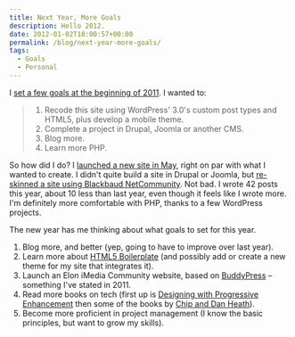 ```yaml
---
title: Next Year, More Goals
description: Hello 2012.
date: 2012-01-02T10:00:57+00:00
permalink: /blog/next-year-more-goals/
tags:
  - Goals
  - Personal
---
```

I [set a few goals at the beginning of 2011](/blog/new-year-new-goals-2011/). I wanted to:

>   1. Recode this site using WordPress' 3.0's custom post types and HTML5, plus develop a mobile theme.
>   2. Complete a project in Drupal, Joomla or another CMS.
>   3. Blog more.
>   4. Learn more PHP.

So how did I do? I [launched a new site in May](/blog/dk-wordpress-theme-3-0/), right on par with what I wanted to create. I didn't quite build a site in Drupal or Joomla, but [re-skinned a site using Blackbaud NetCommunity](/projects/the-arc-new-brand/). Not bad. I wrote 42 posts this year, about 10 less than last year, even though it feels like I wrote more. I'm definitely more comfortable with PHP, thanks to a few WordPress projects.

The new year has me thinking about what goals to set for this year.

  1. Blog more, and better (yep, going to have to improve over last year).
  2. Learn more about [HTML5 Boilerplate](http://html5boilerplate.com/) (and possibly add or create a new theme for my site that integrates it).
  3. Launch an Elon iMedia Community website, based on [BuddyPress](http://buddypress.org/) – something I've stated in 2011.
  4. Read more books on tech (first up is [Designing with Progressive Enhancement](http://filamentgroup.com/dwpe/) then some of the books by [Chip and Dan Heath](http://www.amazon.com/Chip-Heath/e/B000APJJZC/ref=sr_ntt_srch_lnk_1?qid=1325460129&sr=1-1)).
  5. Become more proficient in project management (I know the basic principles, but want to grow my skills).